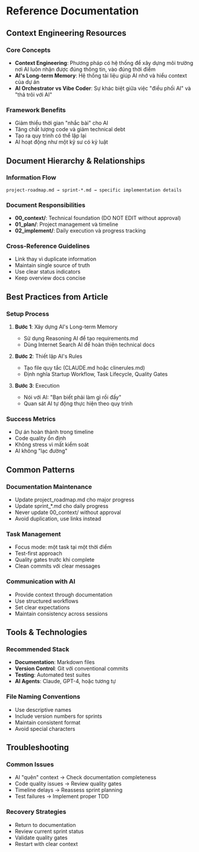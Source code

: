 # Reference Documentation

## Context Engineering Resources

### Core Concepts
- **Context Engineering**: Phương pháp có hệ thống để xây dựng môi trường nơi AI luôn nhận được đúng thông tin, vào đúng thời điểm
- **AI's Long-term Memory**: Hệ thống tài liệu giúp AI nhớ và hiểu context của dự án
- **AI Orchestrator vs Vibe Coder**: Sự khác biệt giữa việc "điều phối AI" và "thả trôi với AI"

### Framework Benefits
- Giảm thiểu thời gian "nhắc bài" cho AI
- Tăng chất lượng code và giảm technical debt
- Tạo ra quy trình có thể lặp lại
- AI hoạt động như một kỹ sư có kỷ luật

## Document Hierarchy & Relationships

### Information Flow
```
project-roadmap.md → sprint-*.md → specific implementation details
```

### Document Responsibilities
- **00_context/**: Technical foundation (DO NOT EDIT without approval)
- **01_plan/**: Project management và timeline
- **02_implement/**: Daily execution và progress tracking

### Cross-Reference Guidelines
- Link thay vì duplicate information
- Maintain single source of truth
- Use clear status indicators
- Keep overview docs concise

## Best Practices from Article

### Setup Process
1. **Bước 1**: Xây dựng AI's Long-term Memory
   - Sử dụng Reasoning AI để tạo requirements.md
   - Dùng Internet Search AI để hoàn thiện technical docs

2. **Bước 2**: Thiết lập AI's Rules
   - Tạo file quy tắc (CLAUDE.md hoặc clinerules.md)
   - Định nghĩa Startup Workflow, Task Lifecycle, Quality Gates

3. **Bước 3**: Execution
   - Nói với AI: "Bạn biết phải làm gì rồi đấy"
   - Quan sát AI tự động thực hiện theo quy trình

### Success Metrics
- Dự án hoàn thành trong timeline
- Code quality ổn định
- Không stress vì mất kiểm soát
- AI không "lạc đường"

## Common Patterns

### Documentation Maintenance
- Update project_roadmap.md cho major progress
- Update sprint_*.md cho daily progress
- Never update 00_context/ without approval
- Avoid duplication, use links instead

### Task Management
- Focus mode: một task tại một thời điểm
- Test-first approach
- Quality gates trước khi complete
- Clean commits với clear messages

### Communication with AI
- Provide context through documentation
- Use structured workflows
- Set clear expectations
- Maintain consistency across sessions

## Tools & Technologies

### Recommended Stack
- **Documentation**: Markdown files
- **Version Control**: Git với conventional commits
- **Testing**: Automated test suites
- **AI Agents**: Claude, GPT-4, hoặc tương tự

### File Naming Conventions
- Use descriptive names
- Include version numbers for sprints
- Maintain consistent format
- Avoid special characters

## Troubleshooting

### Common Issues
- AI "quên" context → Check documentation completeness
- Code quality issues → Review quality gates
- Timeline delays → Reassess sprint planning
- Test failures → Implement proper TDD

### Recovery Strategies
- Return to documentation
- Review current sprint status
- Validate quality gates
- Restart with clear context
